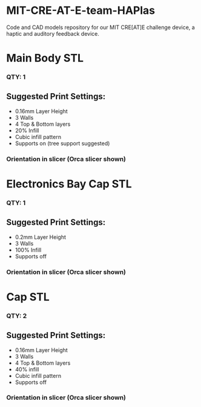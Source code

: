 # MIT-CRE-AT-E-team-HAPlas
Code and CAD models repository for our MIT CRE[AT]E challenge device, a haptic and auditory feedback device.


# Main Body STL
### QTY: 1


## Suggested Print Settings:
  - 0.16mm Layer Height
  - 3 Walls
  - 4 Top & Bottom layers
  - 20% Infill
  - Cubic infill pattern
  - Supports on (tree support suggested)

### Orientation in slicer (Orca slicer shown)


# Electronics Bay Cap STL
### QTY: 1


## Suggested Print Settings:
  - 0.2mm Layer Height
  - 3 Walls
  - 100% Infill
  - Supports off

### Orientation in slicer (Orca slicer shown)


# Cap STL
### QTY: 2


## Suggested Print Settings:
  - 0.16mm Layer Height
  - 3 Walls
  - 4 Top & Bottom layers
  - 40% infill
  - Cubic infill pattern
  - Supports off

### Orientation in slicer (Orca slicer shown)
